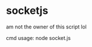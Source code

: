 # socketjs
am not the owner of  this script lol

cmd usage:
   node socket.js <host> <proxy> <time> <reqs>

